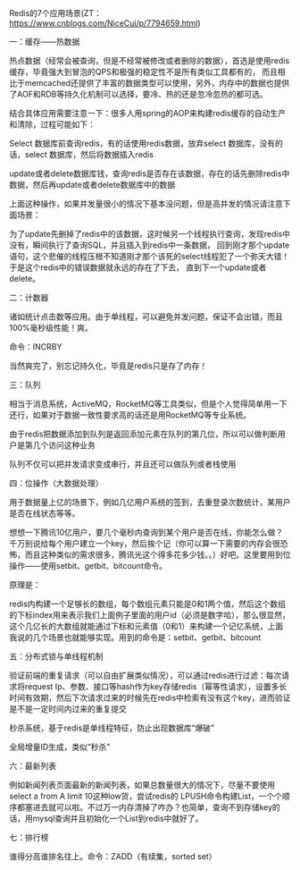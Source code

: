 Redis的7个应用场景(ZT：https://www.cnblogs.com/NiceCui/p/7794659.html)
 
一：缓存——热数据

热点数据（经常会被查询，但是不经常被修改或者删除的数据），首选是使用redis缓存，毕竟强大到冒泡的QPS和极强的稳定性不是所有类似工具都有的，
而且相比于memcached还提供了丰富的数据类型可以使用，另外，内存中的数据也提供了AOF和RDB等持久化机制可以选择，要冷、热的还是忽冷忽热的都可选。

结合具体应用需要注意一下：很多人用spring的AOP来构建redis缓存的自动生产和清除，过程可能如下：

Select 数据库前查询redis，有的话使用redis数据，放弃select 数据库，没有的话，select 数据库，然后将数据插入redis

update或者delete数据库钱，查询redis是否存在该数据，存在的话先删除redis中数据，然后再update或者delete数据库中的数据

上面这种操作，如果并发量很小的情况下基本没问题，但是高并发的情况请注意下面场景：

为了update先删掉了redis中的该数据，这时候另一个线程执行查询，发现redis中没有，瞬间执行了查询SQL，并且插入到redis中一条数据，
回到刚才那个update语句，这个悲催的线程压根不知道刚才那个该死的select线程犯了一个弥天大错！于是这个redis中的错误数据就永远的存在了下去，
直到下一个update或者delete。

二：计数器

诸如统计点击数等应用。由于单线程，可以避免并发问题，保证不会出错，而且100%毫秒级性能！爽。

命令：INCRBY

当然爽完了，别忘记持久化，毕竟是redis只是存了内存！

三：队列

相当于消息系统，ActiveMQ，RocketMQ等工具类似，但是个人觉得简单用一下还行，如果对于数据一致性要求高的话还是用RocketMQ等专业系统。

由于redis把数据添加到队列是返回添加元素在队列的第几位，所以可以做判断用户是第几个访问这种业务

队列不仅可以把并发请求变成串行，并且还可以做队列或者栈使用

四：位操作（大数据处理）

用于数据量上亿的场景下，例如几亿用户系统的签到，去重登录次数统计，某用户是否在线状态等等。

想想一下腾讯10亿用户，要几个毫秒内查询到某个用户是否在线，你能怎么做？千万别说给每个用户建立一个key，然后挨个记（你可以算一下需要的内存会很恐怖，而且这种类似的需求很多，腾讯光这个得多花多少钱。。）好吧。这里要用到位操作——使用setbit、getbit、bitcount命令。

原理是：

redis内构建一个足够长的数组，每个数组元素只能是0和1两个值，然后这个数组的下标index用来表示我们上面例子里面的用户id（必须是数字哈），那么很显然，这个几亿长的大数组就能通过下标和元素值（0和1）来构建一个记忆系统，上面我说的几个场景也就能够实现。用到的命令是：setbit、getbit、bitcount

五：分布式锁与单线程机制

验证前端的重复请求（可以自由扩展类似情况），可以通过redis进行过滤：每次请求将request Ip、参数、接口等hash作为key存储redis（幂等性请求），设置多长时间有效期，然后下次请求过来的时候先在redis中检索有没有这个key，进而验证是不是一定时间内过来的重复提交

秒杀系统，基于redis是单线程特征，防止出现数据库“爆破”

全局增量ID生成，类似“秒杀”

六：最新列表

例如新闻列表页面最新的新闻列表，如果总数量很大的情况下，尽量不要使用select a from A limit 10这种low货，尝试redis的 LPUSH命令构建List，一个个顺序都塞进去就可以啦。不过万一内存清掉了咋办？也简单，查询不到存储key的话，用mysql查询并且初始化一个List到redis中就好了。

七：排行榜

谁得分高谁排名往上。命令：ZADD（有续集，sorted set）

